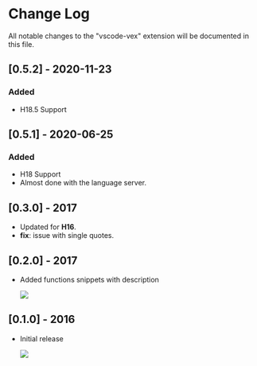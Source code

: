 # Change Log
All notable changes to the "vscode-vex" extension will be documented in this file.


## [0.5.2] - 2020-11-23
### Added
- H18.5 Support
## [0.5.1] - 2020-06-25
### Added
- H18 Support
- Almost done with the language server.

## [0.3.0]  - 2017
- Updated for **H16**.
- **fix**: issue with single quotes.

## [0.2.0] - 2017

- Added functions snippets with description
	
	![](https://raw.githubusercontent.com/melMass/vscode-vex/master/images/function_descriptions.gif)

## [0.1.0] - 2016 

- Initial release
	
	![](https://raw.githubusercontent.com/melMass/vscode-vex/master/images/basic_snippets.gif)